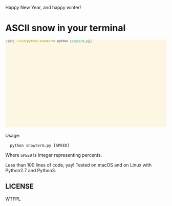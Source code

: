 Happy New Year, and happy winter!

# ASCII snow in your terminal

![Demo](snowterm_demo.gif)

Usage:

```shell
  python snowterm.py [SPEED]
```

Where `SPEED` is integer representing percents.

Less than 100 lines of code, yay! Tested on macOS and on Linux with Python2.7 and Python3.

## LICENSE
WTFPL
